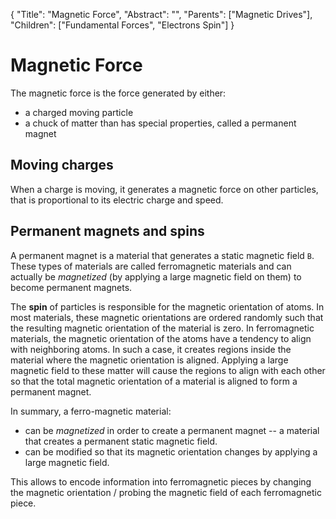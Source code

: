 {
    "Title": "Magnetic Force",
    "Abstract": "",
    "Parents": ["Magnetic Drives"],
    "Children": ["Fundamental Forces", "Electrons Spin"]
}

# Magnetic Force

The magnetic force is the force generated by either:

* a charged moving particle
* a chuck of matter than has special properties, called a permanent magnet

## Moving charges

When a charge is moving, it generates a magnetic force on other particles, that is proportional to its electric charge and speed. 

## Permanent magnets and spins

A permanent magnet is a material that generates a static magnetic field `B`. These types of materials are called ferromagnetic materials and can actually be _magnetized_ (by applying a large magnetic field on them) to become permanent magnets. 

The **spin** of particles is responsible for the magnetic orientation of atoms. In most materials, these magnetic orientations are ordered randomly such that the resulting magnetic orientation of the material is zero. In ferromagnetic materials, the magnetic orientation of the atoms have a tendency to align with neighboring atoms. In such a case, it creates regions inside the material where the magnetic orientation is aligned. Applying a large magnetic field to these matter will cause the regions to align with each other so that the total magnetic orientation of a material is aligned to form a permanent magnet.

In summary, a ferro-magnetic material:

* can be _magnetized_ in order to create a permanent magnet -- a material that creates a permanent static magnetic field. 
* can be modified so that its magnetic orientation changes by applying a large magnetic field. 

This allows to encode information into ferromagnetic pieces by changing the magnetic orientation / probing the magnetic field of each ferromagnetic piece.
